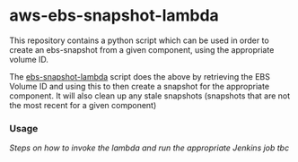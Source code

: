 
# aws-ebs-snapshot-lambda

This repository contains a python script which can be used in order to create an ebs-snapshot from a given component, using the
appropriate volume ID.

The [ebs-snapshot-lambda](ebs_snapshot_lambda/ebs_snapshot_lambda.py) script does the above by retrieving the EBS Volume ID and using this to then 
create a snapshot for the appropriate component. It will also clean up any stale snapshots (snapshots that are not the most recent for a given component)

### Usage

_Steps on how to invoke the lambda and run the appropriate Jenkins job tbc_


